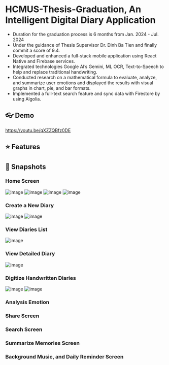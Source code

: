 # HCMUS-Thesis-Graduation, An Intelligent Digital Diary Application
- Duration for the graduation process is 6 months from Jan. 2024 - Jul. 2024
- Under the guidance of Thesis Supervisor Dr. Dinh Ba Tien and finally commit a score of 9.4.
- Developed and enhanced a full-stack mobile application using React Native and Firebase services.
- Integrated technologies Google AI’s Gemini, ML OCR, Text-to-Speech to help and replace traditional handwriting.
- Conducted research on a mathematical formula to evaluate, analyze, and summarize user emotions and displayed the
results with visual graphs in chart, pie, and bar formats.
- Implemented a full-text search feature and sync data with Firestore by using Algolia.
  
## 👓 Demo
https://youtu.be/qXZZQBfz0DE

## ⭐ Features



## 📸 Snapshots
### Home Screen
![image](https://github.com/user-attachments/assets/67f28a46-644e-4dd7-97cf-5d9259403fef)
![image](https://github.com/user-attachments/assets/95755dd4-c275-4c74-a04b-17b68abb48a1)
![image](https://github.com/user-attachments/assets/d2bb5693-3904-4ce0-a786-7888745cd392)
![image](https://github.com/user-attachments/assets/572586ba-d065-4a17-a47e-d50c0b67c03a)

### Create a New Diary
![image](https://github.com/user-attachments/assets/c0a419c3-d1d3-4599-982b-eff86456383b)
![image](https://github.com/user-attachments/assets/58012d0a-2c99-4d99-9b23-6db037702e1f)

### View Diaries List
![image](https://github.com/user-attachments/assets/51e23b9c-9319-4f9e-882d-2b2d0e0a763f)

### View Detailed Diary
![image](https://github.com/user-attachments/assets/b154bda4-91c3-45da-8ff9-0dbe2ca937b6)

### Digitize Handwritten Diaries
![image](https://github.com/user-attachments/assets/70ecd90d-5700-4428-a26c-7acdb7c0af8b)
![image](https://github.com/user-attachments/assets/0816eb34-8fc4-4135-a854-17062cf0ac2c)

### Analysis Emotion

### Share Screen 

### Search Screen

### Summarize Memories Screen

### Background Music, and Daily Reminder Screen

